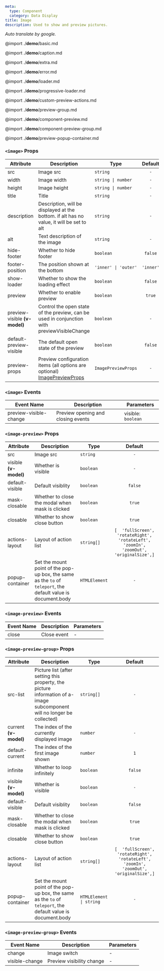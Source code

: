 ```yaml
meta:
  type: Component
  category: Data Display
title: Image
description: Used to show and preview pictures.
```

*Auto translate by google.*

@import ./__demo__/basic.md

@import ./__demo__/caption.md

@import ./__demo__/extra.md

@import ./__demo__/error.md

@import ./__demo__/loader.md

@import ./__demo__/progressive-loader.md

@import ./__demo__/custom-preview-actions.md

@import ./__demo__/preview-group.md

@import ./__demo__/component-preview.md

@import ./__demo__/component-preview-group.md

@import ./__demo__/preview-popup-container.md


### `<image>` Props

|Attribute|Description|Type|Default|
|---|---|---|:---:|
|src|Image src|`string`|`-`|
|width|Image width|`string \| number`|`-`|
|height|Image height|`string \| number`|`-`|
|title|Title|`string`|`-`|
|description|Description, will be displayed at the bottom. if alt has no value, it will be set to alt|`string`|`-`|
|alt|Text description of the image|`string`|`-`|
|hide-footer|Whether to hide footer|`boolean`|`false`|
|footer-position|The position shown at the bottom|`'inner' \| 'outer'`|`'inner'`|
|show-loader|Whether to show the loading effect|`boolean`|`false`|
|preview|Whether to enable preview|`boolean`|`true`|
|preview-visible **(v-model)**|Control the open state of the preview, can be used in conjunction with previewVisibleChange|`boolean`|`-`|
|default-preview-visible|The default open state of the preview|`boolean`|`false`|
|preview-props|Preview configuration items (all options are optional) [ImagePreviewProps](#imagepreview)|`ImagePreviewProps`|`-`|
### `<image>` Events

|Event Name|Description|Parameters|
|---|---|---|
|preview-visible-change|Preview opening and closing events|visible: `boolean`|




### `<image-preview>` Props

|Attribute|Description|Type|Default|
|---|---|---|:---:|
|src|Image src|`string`|`-`|
|visible **(v-model)**|Whether is visible|`boolean`|`-`|
|default-visible|Default visiblity|`boolean`|`false`|
|mask-closable|Whether to close the modal when mask is clicked|`boolean`|`true`|
|closable|Whether to show close button|`boolean`|`true`|
|actions-layout|Layout of action list|`string[]`|`[  'fullScreen',  'rotateRight',  'rotateLeft',  'zoomIn',  'zoomOut',  'originalSize',]`|
|popup-container|Set the mount point of the pop-up box, the same as the `to` of `teleport`, the default value is document.body|`HTMLElement`|`-`|
### `<image-preview>` Events

|Event Name|Description|Parameters|
|---|---|---|
|close|Close event|-|




### `<image-preview-group>` Props

|Attribute|Description|Type|Default|
|---|---|---|:---:|
|src-list|Picture list (after setting this property, the picture information of a-image subcomponent will no longer be collected)|`string[]`|`-`|
|current **(v-model)**|The index of the currently displayed image|`number`|`-`|
|default-current|The index of the first image shown|`number`|`1`|
|infinite|Whether to loop infinitely|`boolean`|`false`|
|visible **(v-model)**|Whether is visible|`boolean`|`-`|
|default-visible|Default visiblity|`boolean`|`false`|
|mask-closable|Whether to close the modal when mask is clicked|`boolean`|`true`|
|closable|Whether to show close button|`boolean`|`true`|
|actions-layout|Layout of action list|`string[]`|`[  'fullScreen',  'rotateRight',  'rotateLeft',  'zoomIn',  'zoomOut',  'originalSize',]`|
|popup-container|Set the mount point of the pop-up box, the same as the `to` of `teleport`, the default value is document.body|`HTMLElement \| string`|`-`|
### `<image-preview-group>` Events

|Event Name|Description|Parameters|
|---|---|---|
|change|Image switch|-|
|visible-change|Preview visibility change|-|


